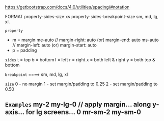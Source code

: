 https://getbootstrap.com/docs/4.0/utilities/spacing/#notation


FORMAT					 	property-sides-size						xs 
							property-sides-breakpoint-size 			sm, md, lg, xl.

`property`
- m = margin
	me-auto			// margin-right: auto		(or) margin-end: auto
	ms-auto			// margin-left: auto		(or) margin-start: auto
- p = padding

`sides`
t = top
b = bottom
l = left
r = right
x = both left & right
y = both top & bottom

`breakpoint`		====> sm, md, lg, xl

`size`
0 - no margin
1 - set margin/padding to 0.25
2 - set margin/padding to 0.50

`Examples`
my-2
my-lg-0			// apply margin... along y-axis... for lg screens... 0
mr-sm-2
my-sm-0
-----------------------------------------------------------------------------------------------------------------------